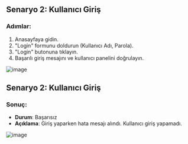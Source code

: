 ## Senaryo 2: Kullanıcı Giriş
### Adımlar:
1. Anasayfaya gidin.
2. "Login" formunu doldurun (Kullanıcı Adı, Parola).
3. "Login" butonuna tıklayın.
4. Başarılı giriş mesajını ve kullanıcı panelini doğrulayın.

![image](https://github.com/onuryuney/para_bank_test/assets/118278996/ad7656b4-c9f6-4530-b16a-878f6c31933e)


## Senaryo 2: Kullanıcı Giriş
### Sonuç:
- **Durum**: Başarısız
- **Açıklama**: Giriş yaparken hata mesajı alındı. Kullanıcı giriş yapamadı.

![image](https://github.com/onuryuney/para_bank_test/assets/118278996/ceaaa67d-55b2-4bff-a747-a4691b0d680a)

